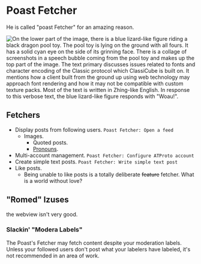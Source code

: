 # Poast Fetcher

He is called "poast Fetcher" for an amazing reason.

![On the lower part of the image, there is a blue lizard-like figure riding a black dragon pool toy. The pool toy is lying on the ground with all fours. It has a solid cyan eye on the side of its grinning face. There is a collage of screenshots in a speech bubble coming from the pool toy and makes up the top part of the image. The text primary discusses issues related to fonts and character encoding of the Classic protocol which ClassiCube is built on. It mentions how a client built from the ground up using web technology may approach font rendering and how it may not be compatible with custom texture packs. Most of the text is written in Zhing-like English. In response to this verbose text, the blue lizard-like figure responds with "Woau!".](https://shelby.bunnynabbit.com/vorbose.png)

## Fetchers

- Display posts from following users. `Poast Fetcher: Open a feed`
  - Images.
	- Quoted posts.
	- [Pronouns](https://github.com/bluesky-social/atproto/pull/4224).
- Multi-account management. `Poast Fetcher: Configure ATProto account`
- Create simple text posts. `Poast Fetcher: Write simple text post`
- Like posts.
  - Being unable to like posts is a totally deliberate ~~feature~~ fetcher. What is a world without love?

## "Romed" Izuses

the webview isn't very good.

### Slackin' "Modera Labels"

The Poast's Fetcher may fetch content despite your moderation labels. Unless your followed users don't post what your labelers have labeled, it's not recommended in an area of work.

<!-- ## Features

Describe specific features of your extension including screenshots of your extension in action. Image paths are relative to this README file.

For example if there is an image subfolder under your extension project workspace:

\!\[feature X\]\(images/feature-x.png\)

> Tip: Many popular extensions utilize animations. This is an excellent way to show off your extension! We recommend short, focused animations that are easy to follow.

## Requirements

If you have any requirements or dependencies, add a section describing those and how to install and configure them.

## Extension Settings

Include if your extension adds any VS Code settings through the `contributes.configuration` extension point.

For example:

This extension contributes the following settings:

* `myExtension.enable`: Enable/disable this extension.
* `myExtension.thing`: Set to `blah` to do something.

## Known Issues

Calling out known issues can help limit users opening duplicate issues against your extension.

## Release Notes

Users appreciate release notes as you update your extension.

### 1.0.0

Initial release of ...

### 1.0.1

Fixed issue #.

### 1.1.0

Added features X, Y, and Z.

---

## Following extension guidelines

Ensure that you've read through the extensions guidelines and follow the best practices for creating your extension.

* [Extension Guidelines](https://code.visualstudio.com/api/references/extension-guidelines)

## Working with Markdown

You can author your README using Visual Studio Code. Here are some useful editor keyboard shortcuts:

* Split the editor (`Cmd+\` on macOS or `Ctrl+\` on Windows and Linux).
* Toggle preview (`Shift+Cmd+V` on macOS or `Shift+Ctrl+V` on Windows and Linux).
* Press `Ctrl+Space` (Windows, Linux, macOS) to see a list of Markdown snippets.

## For more information

* [Visual Studio Code's Markdown Support](http://code.visualstudio.com/docs/languages/markdown)
* [Markdown Syntax Reference](https://help.github.com/articles/markdown-basics/)

**Enjoy!** -->
